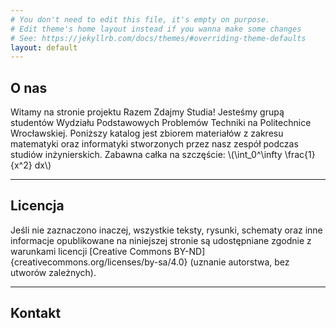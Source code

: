 ```yaml
---
# You don't need to edit this file, it's empty on purpose.
# Edit theme's home layout instead if you wanna make some changes
# See: https://jekyllrb.com/docs/themes/#overriding-theme-defaults
layout: default
---
```

O nas
---
Witamy na stronie projektu Razem Zdajmy Studia! Jesteśmy grupą studentów Wydziału Podstawowych Problemów Techniki na Politechnice Wrocławskiej. Poniższy katalog jest zbiorem materiałów z zakresu matematyki oraz informatyki stworzonych przez nasz zespół podczas studiów inżynierskich. Zabawna całka na szczęście: \\(\int_0^\infty \frac{1}{x^2} dx\\)

---
Licencja
---
Jeśli nie zaznaczono inaczej, wszystkie teksty, rysunki, schematy oraz inne informacje opublikowane na niniejszej stronie są udostępniane zgodnie z warunkami licencji [Creative Commons BY-ND]{creativecommons.org/licenses/by-sa/4.0} (uznanie autorstwa, bez utworów zależnych).

---
Kontakt
---
<script type="text/javascript"><!--
var user = "admin";
var domain = "rzs.ovh";
document.write(user + "@" + domain);
// --></script>

